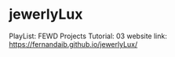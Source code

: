 # jewerlyLux
PlayList: FEWD Projects Tutorial: 03
website link:
https://fernandaib.github.io/jewerlyLux/
